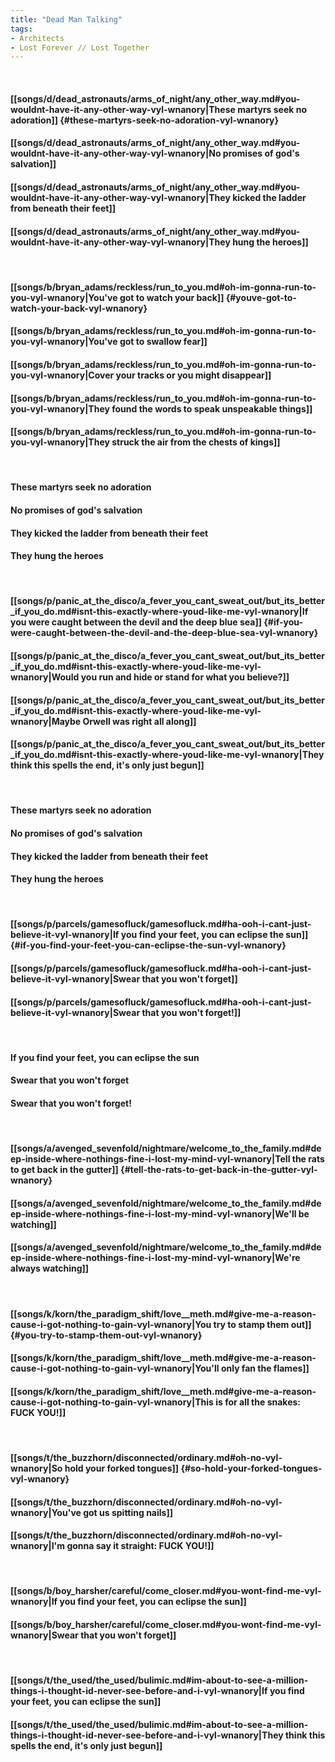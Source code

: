 ```yaml
---
title: "Dead Man Talking"
tags:
- Architects
- Lost Forever ∕∕ Lost Together
---
```

&nbsp;
#### [[songs/d/dead_astronauts/arms_of_night/any_other_way.md#you-wouldnt-have-it-any-other-way-vyl-wnanory|These martyrs seek no adoration]] {#these-martyrs-seek-no-adoration-vyl-wnanory}
#### [[songs/d/dead_astronauts/arms_of_night/any_other_way.md#you-wouldnt-have-it-any-other-way-vyl-wnanory|No promises of god's salvation]]
#### [[songs/d/dead_astronauts/arms_of_night/any_other_way.md#you-wouldnt-have-it-any-other-way-vyl-wnanory|They kicked the ladder from beneath their feet]]
#### [[songs/d/dead_astronauts/arms_of_night/any_other_way.md#you-wouldnt-have-it-any-other-way-vyl-wnanory|They hung the heroes]]
&nbsp;
#### [[songs/b/bryan_adams/reckless/run_to_you.md#oh-im-gonna-run-to-you-vyl-wnanory|You've got to watch your back]] {#youve-got-to-watch-your-back-vyl-wnanory}
#### [[songs/b/bryan_adams/reckless/run_to_you.md#oh-im-gonna-run-to-you-vyl-wnanory|You've got to swallow fear]]
#### [[songs/b/bryan_adams/reckless/run_to_you.md#oh-im-gonna-run-to-you-vyl-wnanory|Cover your tracks or you might disappear]]
#### [[songs/b/bryan_adams/reckless/run_to_you.md#oh-im-gonna-run-to-you-vyl-wnanory|They found the words to speak unspeakable things]]
#### [[songs/b/bryan_adams/reckless/run_to_you.md#oh-im-gonna-run-to-you-vyl-wnanory|They struck the air from the chests of kings]]
&nbsp;
#### These martyrs seek no adoration
#### No promises of god's salvation
#### They kicked the ladder from beneath their feet
#### They hung the heroes
&nbsp;
#### [[songs/p/panic_at_the_disco/a_fever_you_cant_sweat_out/but_its_better_if_you_do.md#isnt-this-exactly-where-youd-like-me-vyl-wnanory|If you were caught between the devil and the deep blue sea]] {#if-you-were-caught-between-the-devil-and-the-deep-blue-sea-vyl-wnanory}
#### [[songs/p/panic_at_the_disco/a_fever_you_cant_sweat_out/but_its_better_if_you_do.md#isnt-this-exactly-where-youd-like-me-vyl-wnanory|Would you run and hide or stand for what you believe?]]
#### [[songs/p/panic_at_the_disco/a_fever_you_cant_sweat_out/but_its_better_if_you_do.md#isnt-this-exactly-where-youd-like-me-vyl-wnanory|Maybe Orwell was right all along]]
#### [[songs/p/panic_at_the_disco/a_fever_you_cant_sweat_out/but_its_better_if_you_do.md#isnt-this-exactly-where-youd-like-me-vyl-wnanory|They think this spells the end, it's only just begun]]
&nbsp;
#### These martyrs seek no adoration
#### No promises of god's salvation
#### They kicked the ladder from beneath their feet
#### They hung the heroes
&nbsp;
#### [[songs/p/parcels/gamesofluck/gamesofluck.md#ha-ooh-i-cant-just-believe-it-vyl-wnanory|If you find your feet, you can eclipse the sun]] {#if-you-find-your-feet-you-can-eclipse-the-sun-vyl-wnanory}
#### [[songs/p/parcels/gamesofluck/gamesofluck.md#ha-ooh-i-cant-just-believe-it-vyl-wnanory|Swear that you won't forget]]
#### [[songs/p/parcels/gamesofluck/gamesofluck.md#ha-ooh-i-cant-just-believe-it-vyl-wnanory|Swear that you won't forget!]]
&nbsp;
#### If you find your feet, you can eclipse the sun
#### Swear that you won't forget
#### Swear that you won't forget!
&nbsp;
#### [[songs/a/avenged_sevenfold/nightmare/welcome_to_the_family.md#deep-inside-where-nothings-fine-i-lost-my-mind-vyl-wnanory|Tell the rats to get back in the gutter]] {#tell-the-rats-to-get-back-in-the-gutter-vyl-wnanory}
#### [[songs/a/avenged_sevenfold/nightmare/welcome_to_the_family.md#deep-inside-where-nothings-fine-i-lost-my-mind-vyl-wnanory|We'll be watching]]
#### [[songs/a/avenged_sevenfold/nightmare/welcome_to_the_family.md#deep-inside-where-nothings-fine-i-lost-my-mind-vyl-wnanory|We're always watching]]
&nbsp;
#### [[songs/k/korn/the_paradigm_shift/love__meth.md#give-me-a-reason-cause-i-got-nothing-to-gain-vyl-wnanory|You try to stamp them out]] {#you-try-to-stamp-them-out-vyl-wnanory}
#### [[songs/k/korn/the_paradigm_shift/love__meth.md#give-me-a-reason-cause-i-got-nothing-to-gain-vyl-wnanory|You'll only fan the flames]]
#### [[songs/k/korn/the_paradigm_shift/love__meth.md#give-me-a-reason-cause-i-got-nothing-to-gain-vyl-wnanory|This is for all the snakes: FUCK YOU!]]
&nbsp;
#### [[songs/t/the_buzzhorn/disconnected/ordinary.md#oh-no-vyl-wnanory|So hold your forked tongues]] {#so-hold-your-forked-tongues-vyl-wnanory}
#### [[songs/t/the_buzzhorn/disconnected/ordinary.md#oh-no-vyl-wnanory|You've got us spitting nails]]
#### [[songs/t/the_buzzhorn/disconnected/ordinary.md#oh-no-vyl-wnanory|I'm gonna say it straight: FUCK YOU!]]
&nbsp;
#### [[songs/b/boy_harsher/careful/come_closer.md#you-wont-find-me-vyl-wnanory|If you find your feet, you can eclipse the sun]]
#### [[songs/b/boy_harsher/careful/come_closer.md#you-wont-find-me-vyl-wnanory|Swear that you won't forget]]
&nbsp;
#### [[songs/t/the_used/the_used/bulimic.md#im-about-to-see-a-million-things-i-thought-id-never-see-before-and-i-vyl-wnanory|If you find your feet, you can eclipse the sun]]
#### [[songs/t/the_used/the_used/bulimic.md#im-about-to-see-a-million-things-i-thought-id-never-see-before-and-i-vyl-wnanory|They think this spells the end, it's only just begun]]
